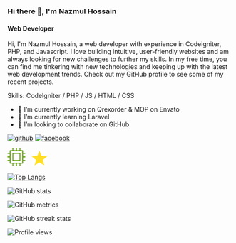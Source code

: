 ### Hi there 👋, I'm Nazmul Hossain
#### Web Developer

Hi, I'm Nazmul Hossain, a web developer with experience in Codeigniter, PHP, and Javascript. I love building intuitive, user-friendly websites and am always looking for new challenges to further my skills. In my free time, you can find me tinkering with new technologies and keeping up with the latest web development trends. Check out my GitHub profile to see some of my recent projects.

Skills: CodeIgniter / PHP / JS / HTML / CSS

- 🔭 I’m currently working on Qrexorder & MOP on Envato 
- 🌱 I’m currently learning Laravel 
- 👯 I’m looking to collaborate on GitHub 


[<img src='https://cdn.jsdelivr.net/npm/simple-icons@3.0.1/icons/github.svg' alt='github' height='40'>](https://github.com/nazmulalways)  [<img src='https://cdn.jsdelivr.net/npm/simple-icons@3.0.1/icons/facebook.svg' alt='facebook' height='40'>](https://www.facebook.com/nazmul.nm)  

<a href='https://docs.github.com/en/developers'><img src='https://raw.githubusercontent.com/acervenky/animated-github-badges/master/assets/devbadge.gif' width='40' height='40'></a> <a href='https://stars.github.com/'><img src='https://raw.githubusercontent.com/acervenky/animated-github-badges/master/assets/starbadge.gif' width='35' height='35'></a> 
<!--
[![trophy](https://github-profile-trophy.vercel.app/?username=nazmulalways)](https://github.com/ryo-ma/github-profile-trophy)
-->

[![Top Langs](https://github-readme-stats.vercel.app/api/top-langs/?username=anuraghazra&layout=compact)](https://github.com/anuraghazra/github-readme-stats)

![GitHub stats](https://github-readme-stats.vercel.app/api?username=nazmulalways&show_icons=true&theme=radical)

![GitHub metrics](https://metrics.lecoq.io/nazmulalways)  

![GitHub streak stats](https://streak-stats.demolab.com/?user=nazmulalways)  

![Profile views](https://gpvc.arturio.dev/nazmulalways)  
